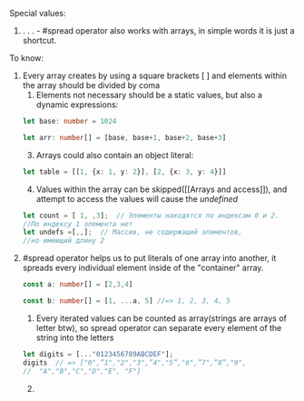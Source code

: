 Special values:
1. . . . - #spread operator also works with arrays, in simple words it is just a shortcut.

To know: 
1. Every array creates by using a square brackets [ ] and elements within the array should be divided by coma
	1. Elements not necessary should be a static values, but also a dynamic expressions:
	```ts
	let base: number = 1024
	
	let arr: number[] = [base, base+1, base+2, base+3] 
	```
	3. Arrays could also contain an object literal: 
	```ts 
	let table = [[1, {x: 1, y: 2}], [2, {х: 3, у: 4}]]
	```
	4. Values within the array can be skipped([[Arrays and access]]), and attempt to access the values will cause the *undefined*
	```ts
	let count = [ 1, ,3];  // Элементы находятся по индексам 0 и 2.
	//По индексу 1 элемента нет
	let undefs =[,,];  // Массив, не содержащий элементов,
	//но имеющий длину 2
	```
2. #spread operator helps us to put literals of one array into another, it spreads every individual element inside of the "container" array.
	```ts 
	const a: number[] = [2,3,4]

	const b: number[] = [1, ...a, 5] //=> 1, 2, 3, 4, 5
	```
	1. Every iterated values can be counted as array(strings are arrays of letter btw), so spread operator can separate every element of the string into the letters
	```ts
	let digits = [..."0123456789ABCDEF"];
	digits  // => ["0",”1","2","3",”4","5”,"б",”7",”8”,"9",
	//  "А","В","С","D","Е", "F"]
	```
	2. 